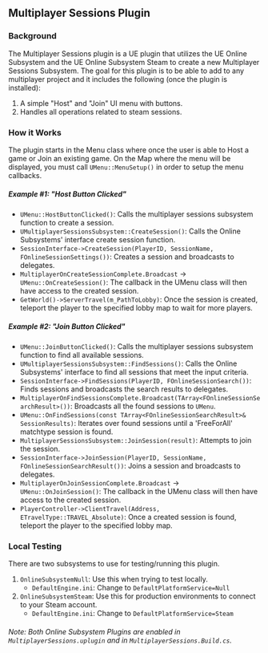 ## Multiplayer Sessions Plugin

### Background
The Multiplayer Sessions plugin is a UE plugin that utilizes the UE Online Subsystem and the UE Online Subsystem Steam to create a new Multiplayer Sessions Subsystem. The goal for this plugin is to be able to add to any multiplayer project and it includes the following (once the plugin is installed):
1. A simple "Host" and "Join" UI menu with buttons.
2. Handles all operations related to steam sessions.


### How it Works
The plugin starts in the Menu class where once the user is able to Host a game or Join an existing game. On the Map where the menu will be displayed, you must call `UMenu::MenuSetup()` in order to setup the menu callbacks.

##### Example #1: "Host Button Clicked"
- `UMenu::HostButtonClicked()`: Calls the multiplayer sessions subsystem function to create a session.
- `UMultiplayerSessionsSubsystem::CreateSession()`: Calls the Online Subsystems' interface create session function.
- `SessionInterface->CreateSession(PlayerID, SessionName, FOnlineSessionSettings())`: Creates a session and broadcasts to delegates.
- `MultiplayerOnCreateSessionComplete.Broadcast` -> `UMenu::OnCreateSession()`: The callback in the UMenu class will then have access to the created session. 
- `GetWorld()->ServerTravel(m_PathToLobby)`: Once the session is created, teleport the player to the specified lobby map to wait for more players.

##### Example #2: "Join Button Clicked"
- `UMenu::JoinButtonClicked()`: Calls the multiplayer sessions subsystem function to find all available sessions.
- `UMultiplayerSessionsSubsystem::FindSessions()`: Calls the Online Subsystems' interface to find all sessions that meet the input criteria.
- `SessionInterface->FindSessions(PlayerID, FOnlineSessionSearch())`: Finds sessions and broadcasts the search results to delegates.
- `MultiplayerOnFindSessionsComplete.Broadcast(TArray<FOnlineSessionSearchResult>())`: Broadcasts all the found sessions to `UMenu`.
- `UMenu::OnFindSessions(const TArray<FOnlineSessionSearchResult>& SessionResults)`: Iterates over found sessions until a 'FreeForAll' matchtype session is found.
- `MultiplayerSessionsSubsystem::JoinSession(result)`: Attempts to join the session.
- `SessionInterface->JoinSession(PlayerID, SessionName, FOnlineSessionSearchResult())`: Joins a session and broadcasts to delegates.
- `MultiplayerOnJoinSessionComplete.Broadcast` ->  `UMenu::OnJoinSession()`: The callback in the UMenu class will then have access to the created session.
- `PlayerController->ClientTravel(Address, ETravelType::TRAVEL_Absolute)`: Once a created session is found, teleport the player to the specified lobby map.

### Local Testing
There are two subsystems to use for testing/running this plugin.
1. `OnlineSubsystemNull`: Use this when trying to test locally.
    - `DefaultEngine.ini`: Change to `DefaultPlatformService=Null`
2. `OnlineSubsystemSteam`: Use this for production environments to connect to your Steam account.
    - `DefaultEngine.ini`: Change to `DefaultPlatformService=Steam`

###### Note: Both Online Subsystem Plugins are enabled in `MultiplayerSessions.uplugin` and in `MultiplayerSessions.Build.cs`.
